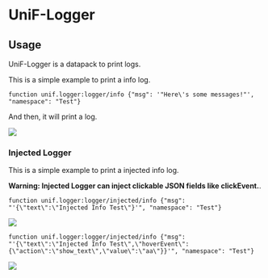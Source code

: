 # UniF-Logger

## Usage

UniF-Logger is a datapack to print logs.

This is a simple example to print a info log.

```mcfunction
function unif.logger:logger/info {"msg": '"Here\'s some messages!"', "namespace": "Test"}
```

And then, it will print a log.

![](https://z1.ax1x.com/2023/09/22/pPo6Qw4.png)

### Injected Logger

This is a simple example to print a injected info log.

**Warning: Injected Logger can inject clickable JSON fields like clickEvent.**.

```mcfunction
function unif.logger:logger/injected/info {"msg": "'{\"text\":\"Injected Info Test\"}'", "namespace": "Test"}
```

![](https://z1.ax1x.com/2023/09/22/pPoHYLj.png)

```mcfunction
function unif.logger:logger/injected/info {"msg": "'{\"text\":\"Injected Info Test\",\"hoverEvent\":{\"action\":\"show_text\",\"value\":\"aa\"}}'", "namespace": "Test"}
```

![](https://z1.ax1x.com/2023/09/22/pPoH0YV.png)